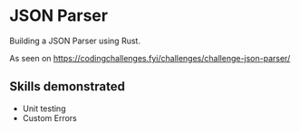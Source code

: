 # JSON Parser

Building a JSON Parser using Rust.

As seen on https://codingchallenges.fyi/challenges/challenge-json-parser/

## Skills demonstrated
* Unit testing
* Custom Errors
